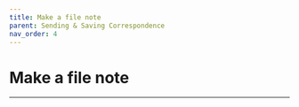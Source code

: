 ```yaml
---
title: Make a file note
parent: Sending & Saving Correspondence
nav_order: 4
---
```


# Make a file note

---
